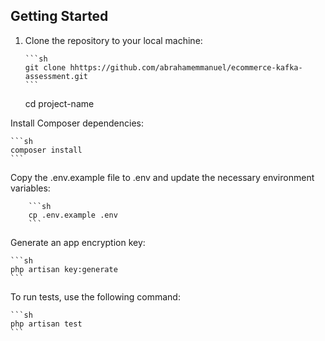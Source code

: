 ## Getting Started

1.  Clone the repository to your local machine:

        ```sh
        git clone hhttps://github.com/abrahamemmanuel/ecommerce-kafka-assessment.git
        ```

    cd project-name

Install Composer dependencies:

    ```sh
    composer install
    ```

Copy the .env.example file to .env and update the necessary environment variables:

        ```sh
        cp .env.example .env
        ```

Generate an app encryption key:

    ```sh
    php artisan key:generate
    ```

To run tests, use the following command:

    ```sh
    php artisan test
    ```
